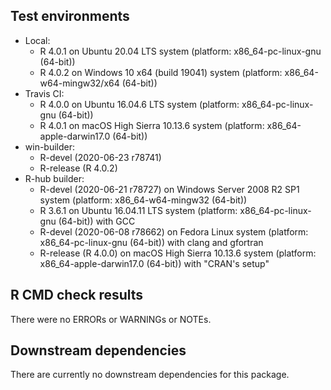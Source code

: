 ## Test environments

* Local:
  - R 4.0.1 on Ubuntu 20.04 LTS system (platform: x86_64-pc-linux-gnu (64-bit))
  - R 4.0.2 on Windows 10 x64 (build 19041) system (platform: x86_64-w64-mingw32/x64 (64-bit))
* Travis CI:
  - R 4.0.0 on Ubuntu 16.04.6 LTS system (platform: x86_64-pc-linux-gnu (64-bit))
  - R 4.0.1 on macOS High Sierra 10.13.6 system (platform: x86_64-apple-darwin17.0 (64-bit))
* win-builder:
  - R-devel (2020-06-23 r78741)
  - R-release (R 4.0.2)
* R-hub builder:
  - R-devel (2020-06-21 r78727) on Windows Server 2008 R2 SP1 system (platform: x86_64-w64-mingw32 (64-bit))
  - R 3.6.1 on Ubuntu 16.04.11 LTS system (platform: x86_64-pc-linux-gnu (64-bit)) with GCC
  - R-devel (2020-06-08 r78662) on Fedora Linux system (platform: x86_64-pc-linux-gnu (64-bit)) with clang and gfortran
  - R-release (R 4.0.0) on macOS High Sierra 10.13.6 system (platform: x86_64-apple-darwin17.0 (64-bit)) with "CRAN's setup"

## R CMD check results

There were no ERRORs or WARNINGs or NOTEs.

## Downstream dependencies

There are currently no downstream dependencies for this package.
